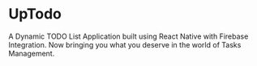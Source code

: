 # UpTodo
A Dynamic TODO List Application built using React Native with Firebase Integration. Now bringing you what you deserve in the world of Tasks Management.
